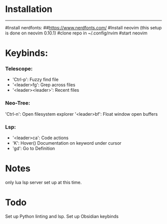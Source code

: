 # Installation
---

#Install nerdfonts:
##https://www.nerdfonts.com/
#Install neovim (this setup is done on neovim 0.10.1)
#clone repo in ~/.config/nvim
#start neovim

# Keybinds:

### Telescope:
* 'Ctrl-p': Fuzzy find file
* '\<leader>fg': Grep across files
* '\<leader>\<leader>': Recent files

### Neo-Tree:
'Ctrl-n': Open filesystem explorer
'\<leader>bf': Float window open buffers

### Lsp:
* '\<leader>ca': Code actions
* 'K': Hover() Documentation on keyword under cursor
* 'gd': Go to Definition

# Notes
only lua lsp server set up at this time. 

# Todo
Set up Python linting and lsp. 
Set up Obsidian keybinds




